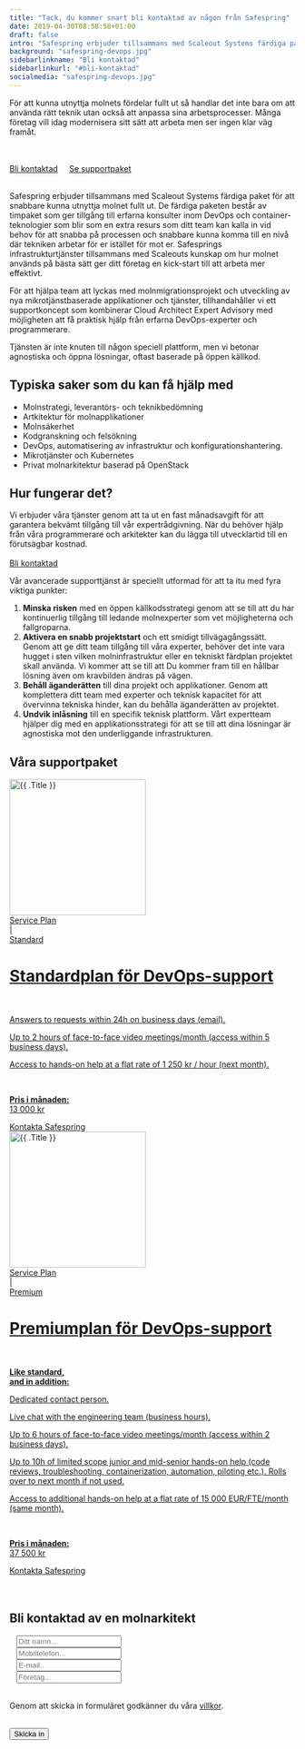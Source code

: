 ```yaml
---
title: "Tack, du kommer snart bli kontaktad av någon från Safespring"
date: 2019-04-30T08:58:58+01:00
draft: false
intro: "Safespring erbjuder tillsammans med Scaleout Systems färdiga paket för att snabbare kunna utnyttja molnet fullt ut."
background: "safespring-devops.jpg"
sidebarlinkname: "Bli kontaktad"
sidebarlinkurl: "#bli-kontaktad"
socialmedia: "safespring-devops.jpg"
---
```


<div class="ingress"><p>För att kunna utnyttja molnets fördelar fullt ut så handlar det inte bara om att använda rätt teknik utan också att anpassa sina arbetsprocesser. Många företag vill idag modernisera sitt sätt att arbeta men ser ingen klar väg framåt.</p></div>

<br><br><a href="#bli-kontaktad" id="button" style="margin:20px 20px 20px 0px;">Bli kontaktad</a><a href="#supportpaket" id="text-button" style="margin:20px 20px 20px 0px;">Se supportpaket</a><br><br>

Safespring erbjuder tillsammans med Scaleout Systems färdiga paket för att snabbare kunna utnyttja molnet fullt ut. De färdiga paketen består av timpaket som ger tillgång till erfarna konsulter inom DevOps och container-teknologier som blir som en extra resurs som ditt team kan kalla in vid behov för att snabba på processen och snabbare kunna komma till en nivå där tekniken arbetar för er istället för mot er. Safesprings infrastrukturtjänster tillsammans med Scaleouts kunskap om hur molnet används på bästa sätt ger ditt företag en kick-start till att arbeta mer effektivt.

För att hjälpa team att lyckas med molnmigrationsprojekt och utveckling av nya mikrotjänstbaserade applikationer och tjänster, tillhandahåller vi ett supportkoncept som kombinerar Cloud Architect Expert Advisory med möjligheten att få praktisk hjälp från erfarna DevOps-experter och programmerare.

Tjänsten är inte knuten till någon speciell plattform, men vi betonar agnostiska och öppna lösningar, oftast baserade på öppen källkod.

## Typiska saker som du kan få hjälp med

- Molnstrategi, leverantörs- och teknikbedömning
- Artkitektur för molnapplikationer
- Molnsäkerhet
- Kodgranskning och felsökning
- DevOps, automatisering av infrastruktur och konfigurationshantering.
- Mikrotjänster och Kubernetes
- Privat molnarkitektur baserad på OpenStack

## Hur fungerar det?
Vi erbjuder våra tjänster genom att ta ut en fast månadsavgift för att garantera bekvämt tillgång till vår expertrådgivning. När du behöver hjälp från våra programmerare och arkitekter kan du lägga till utvecklartid till en förutsägbar kostnad.
<br><br><a href="#bli-kontaktad" id="text-button">Bli kontaktad</a>

Vår avancerade supporttjänst är speciellt utformad för att ta itu med fyra viktiga punkter:

1. **Minska risken** med en öppen källkodsstrategi genom att se till att du har kontinuerlig tillgång till ledande molnexperter som vet möjligheterna och fallgroparna.
2. **Aktivera en snabb projektstart** och ett smidigt tillvägagångssätt. Genom att ge ditt team tillgång till våra experter, behöver det inte vara hugget i sten vilken molninfrastruktur eller en tekniskt färdplan projektet skall använda. Vi kommer att se till att Du kommer fram till en hållbar lösning även om kravbilden ändras på vägen.
3. **Behåll äganderätten** till dina projekt och applikationer. Genom att komplettera ditt team med experter och teknisk kapacitet för att övervinna tekniska hinder, kan du behålla äganderätten av projektet.
4. **Undvik inlåsning** till en specifik teknisk plattform. Vårt expertteam hjälper dig med en applikationsstrategi för att se till att dina lösningar är agnostiska mot den underliggande infrastrukturen.

<h2 id="supportpaket">Våra supportpaket</h2>

<div class="flexcontainer float-left" style="align-items:baseline;justify-content:left;margin:0;">
  <div class="content-container">
    <a href="#bli-kontaktad">
    <div class="body my-2 p-relative bg-white shadow-1 blue-hover">
        <img src="/tjanster/images/safespring-standard-devops-support.jpg" alt="{{ .Title }}" class="d-block w-full" style="height: 240px;">
  <div class="px-2 py-2">
    <div class="mb-0 small font-weight-medium text-uppercase text-muted lts-1px float-left" style="margin-right:5px;">
      Service Plan
    </div>
    <div class="mb-0 small font-weight-normal text-uppercase text-light-black lts-1px float-left" style="margin-right:5px;">
        |
    </div>
    <div class="mb-1 extra-small font-weight-medium text-uppercase text-light-black">
      Standard
    </div>
    <h1 class="ff-serif font-weight-medium text-black card-heading mt-0 mb-1" style="line-height: 1.25;">
      Standardplan för DevOps-support
    </h1><br>
    <p>Answers to requests within 24h on business days (email).</p>
    <p>Up to 2 hours of face-to-face video meetings/month (access within 5 business days).</p>
    <p>Access to hands-on help at a flat rate of 1 250 kr / hour (next month).</p>
    <br>
    <p class="mb-1 big">
      <b class="small">Pris i månaden:</b><br>
      13 000 kr
    </p>
  </div>
  <a href="#bli-kontaktad" class="text-uppercase d-inline-block font-weight-medium lts-2px ml-2 mb-2 text-center styled-link ff-serif" id="text-button">
    Kontakta Safespring
  </a>
  </div></a>
</div>
<div class="content-container">
  <a href="#bli-kontaktad">
  <div class="body my-2 p-relative bg-white shadow-1 blue-hover">
      <img src="/tjanster/images/safespring-premium-devops-support.jpg" alt="{{ .Title }}" class="d-block w-full" style="height: 240px;">
<div class="px-2 py-2">
  <div class="mb-0 small font-weight-medium text-uppercase text-muted lts-1px float-left" style="margin-right:5px;">
    Service Plan
  </div>
  <div class="mb-0 small font-weight-normal text-uppercase text-light-black lts-1px float-left" style="margin-right:5px;">
      |
  </div>
  <div class="mb-1 extra-small font-weight-medium text-uppercase text-light-black">
    Premium
  </div>
  <h1 class="ff-serif font-weight-medium text-black card-heading mt-0 mb-1" style="line-height: 1.25;">
    Premiumplan för DevOps-support
  </h1><br>
  <p class="extra-small"><b>Like standard, <br>and in addition:</b></p>
  <p>Dedicated contact person.</p>
  <p>Live chat with the engineering team (business hours).</p>
  <p>Up to 6 hours of face-to-face video meetings/month (access within 2 business days).</p>
  <p>Up to 10h of limited scope junior and mid-senior hands-on help (code reviews, troubleshooting, containerization, automation, piloting etc.). Rolls over to next month if not used.</p>
  <p>Access to additional hands-on help at a flat rate of 15 000 EUR/FTE/month (same month).</p>
  <br>
  <p class="mb-1 big">
    <b class="small">Pris i månaden:</b><br>
    37 500 kr
  </p>
</div>
<a href="#bli-kontaktad" class="text-uppercase d-inline-block font-weight-medium lts-2px ml-2 mb-2 text-center styled-link ff-serif" id="text-button">
  Kontakta Safespring
</a>
</div></a>
</div>
</div>
<br><br>
<h2 id="bli-kontaktad">Bli kontaktad av en molnarkitekt</h2>
<script src="//twitter.github.io/typeahead.js/releases/latest/typeahead.bundle.js"></script>
<style>
  .twitter-typeahead .tt-hint{color:#195f8c}.twitter-typeahead .tt-menu{max-height:300px;overflow:auto;border:1px solid #195f8c;border-top:none;border-radius:0 0 25px 25px;width:298px;margin:-7px 0 0 -52px}.twitter-typeahead .tt-suggestion{background-color:#fafefe;padding:5px 10px;color:#323232}.tt-suggestion:first-child{margin:7px 0 0 0;padding-top:10px}.tt-suggestion:last-child{padding-bottom:20px}.twitter-typeahead .tt-suggestion:hover{background-color:#fafefe;color:#195f8c}
</style>
<script>
  jQuery(document).ready(function(){var t=null,a=jQuery("#up-client-name-input");if(a.length){var i=jQuery("<input type='hidden' name='Client.dunsNo' />"),e=jQuery("<b id='up-client-spinner' class='fa fa-refresh fa-spin' />");e.hide(),a.after(i),a.after(e),a.typeahead({hint:!0,highlight:!0,minLength:3},{name:"clients",limit:25,source:function(e,n,a){t&&clearTimeout(t),t=setTimeout(function(){$.ajax({type:"GET",url:"https://power.upsales.com/api/external/soliditet/clientSearch?name="+e,success:function(e){a(e.data)},error:function(e){}})},200)},templates:{suggestion:function(e){return"<div><div>"+e.name+"</div><span style='color: #323232; font-size: 10px;'>"+e.city+"</span></div>"}}}).bind("typeahead:autocompleted",function(e,n){a.typeahead("val",n.name),i.val(n.dunsNo),a.blur()}).bind("typeahead:select",function(e,n){a.typeahead("val",n.name),i.val(n.dunsNo)}).bind("typeahead:cursorchange",function(e,n){a.typeahead("val",n.name),i.val(n.dunsNo)}).on("typeahead:asyncrequest",function(){e.show()}).on("typeahead:asynccancel typeahead:asyncreceive",function(){e.hide()})}});
</script>
<form id="up-form" name="form_9549u4061d542b5e64b06ac436bb899d071bf" action="https://power.upsales.com/api/external/formSubmit" method="POST">
  <div class="form"><i class="fas fa-user-tie"></i>&nbsp;&nbsp;&nbsp;<input maxlength="512" type="text" name="Contact.name" required="required" placeholder="Ditt namn..."></div>
  <div class="form"><i class="fas fa-mobile-alt"></i>&nbsp;&nbsp;&nbsp;<input maxlength="512" type="text" name="Contact.cellPhone" required="required" placeholder="Mobiltelefon..."></div>
  <div class="form"><i class="fas fa-envelope"></i>&nbsp;&nbsp;&nbsp;<input maxlength="512" type="email" id="up-email-input" autocomplete="off" name="Contact.email" required="required" placeholder="E-mail.."></div>
  <div class="form"><i class="fas fa-briefcase"></i>&nbsp;&nbsp;&nbsp;<input maxlength="512" type="text" id="up-client-name-input" name="Client.name" required="required" placeholder="Företag..."></div>
	<!-- REQUIRED FIELDS -->
  <input type="hidden" name="formCid" value="9549">
	<input type="hidden" name="formId" value="9549u4061d542b5e64b06ac436bb899d071bf">
	<input type="hidden" name="isFrame" value="false">
	<input type="text" value="" name="validation" style="display: none;">
	<!-- END OF REQUIRED FIELDS -->
  <br>
	<p>Genom att skicka in formuläret godkänner du våra <a href="/dokument/personuppgiftshantering/" target="_blank">villkor</a>.</p>
  <br>
	<button type="submit" class="button">Skicka in</button>
</form>
<script>(function(){var form = document.getElementById("up-form");if(form) {form.addEventListener("submit", function(ev) {var button = ev.target.querySelector("button[type=submit]");if(button) {button.disabled = true;}});}})();</script>

